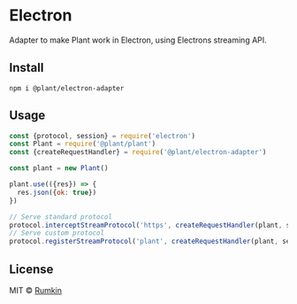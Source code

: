 # Electron

Adapter to make Plant work in Electron, using Electrons streaming API.

## Install

```
npm i @plant/electron-adapter
```

## Usage

```js
const {protocol, session} = require('electron')
const Plant = require('@plant/plant')
const {createRequestHandler} = require('@plant/electron-adapter')

const plant = new Plant()

plant.use(({res}) => {
  res.json({ok: true})
})

// Serve standard protocol
protocol.interceptStreamProtocol('https', createRequestHandler(plant, session))
// Serve custom protocol
protocol.registerStreamProtocol('plant', createRequestHandler(plant, session))
```

## License

MIT © [Rumkin](https://rumk.in)
